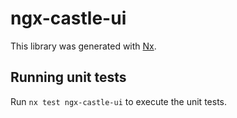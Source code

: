 # ngx-castle-ui

This library was generated with [Nx](https://nx.dev).

## Running unit tests

Run `nx test ngx-castle-ui` to execute the unit tests.
